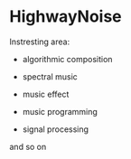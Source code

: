 HighwayNoise
=====

Instresting area:

- algorithmic composition

- spectral music

- music effect

- music programming

- signal processing

and so on
